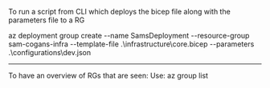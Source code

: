 To run a script from CLI which deploys the bicep file along with the parameters file to a RG

 az deployment group create --name SamsDeployment  --resource-group sam-cogans-infra --template-file .\infrastructure\core.bicep --parameters .\configurations\dev.json

 ---
 To have an overview of RGs that are seen:
 Use: az group list